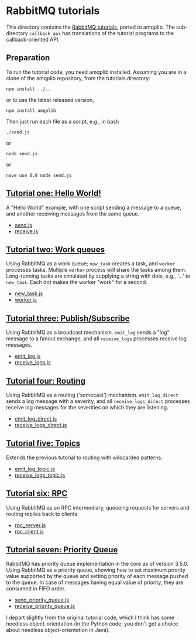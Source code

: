 # RabbitMQ tutorials

This directory contains the [RabbitMQ tutorials][rabbitmq-tutes],
ported to amqplib. The sub-directory `callback_api` has translations
of the tutorial programs to the callback-oriented API.

## Preparation

To run the tutorial code, you need amqplib installed. Assuming you are
in a clone of the amqplib repository, from the tutorials directory:

    npm install ../..

or to use the latest released version,

    npm install amqplib

Then just run each file as a script, e.g., in bash

    ./send.js

or

    node send.js

or

    nave use 0.8 node send.js

## [Tutorial one: Hello World!][tute-one]

A "Hello World" example, with one script sending a message to a queue,
and another receiving messages from the same queue.

 * [send.js](send.js)
 * [receive.js](receive.js)

## [Tutorial two: Work queues][tute-two]

Using RabbitMQ as a work queue; `new_task` creates a task, and
`worker` processes tasks. Multiple `worker` process will share the
tasks among them. Long-running tasks are simulated by supplying a
string with dots, e.g., '...' to `new_task`. Each dot makes the worker
"work" for a second.

 * [new_task.js](new_task.js)
 * [worker.js](worker.js)

## [Tutorial three: Publish/Subscribe][tute-three]

Using RabbitMQ as a broadcast mechanism. `emit_log` sends a "log"
message to a fanout exchange, and all `receive_logs` processes receive
log messages.

 * [emit_log.js](emit_log.js)
 * [receive_logs.js](receive_logs.js)

## [Tutorial four: Routing][tute-four]

Using RabbitMQ as a routing ('somecast') mechanism. `emit_log_direct`
sends a log message with a severity, and all `receive_logs_direct`
processes receive log messages for the severities on which they are
listening.

 * [emit_log_direct.js](emit_log_direct.js)
 * [receive_logs_direct.js](receive_logs_direct.js)

## [Tutorial five: Topics][tute-five]

Extends the previous tutorial to routing with wildcarded patterns.

 * [emit_log_topic.js](emit_log_topic.js)
 * [receive_logs_topic.js](receive_logs_topic.js)

## [Tutorial six: RPC][tute-six]

Using RabbitMQ as an RPC intermediary, queueing requests for servers
and routing replies back to clients.

 * [rpc_server.js](rpc_server.js)
 * [rpc_client.js](rpc_client.js)

## [Tutorial seven: Priority Queue][tute-seven]

RabbitMQ has priority queue implementation in the core as of version 3.5.0.
Using RabbitMQ as a priority queue, showing how to set maximum priority value supported by the queue and setting priority of each message pushed to the queue. In case of messages having equal value of priority, they are consumed in FIFO order.

 * [send_priority_queue.js](callback_api/send_priority_queue.js)
 * [receive_priority_queue.js](callback_api/receive_priority_queue.js)

I depart slightly from the original tutorial code, which I think has
some needless object-orientation (in the Python code; you don't get a
choice about needless object-orientation in Java).

[rabbitmq-tutes]: http://github.com/rabbitmq/rabbitmq-tutorials
[tute-one]: http://www.rabbitmq.com/tutorials/tutorial-one-python.html
[tute-two]: http://www.rabbitmq.com/tutorials/tutorial-two-python.html
[tute-three]: http://www.rabbitmq.com/tutorials/tutorial-three-python.html
[tute-four]: http://www.rabbitmq.com/tutorials/tutorial-four-python.html
[tute-five]: http://www.rabbitmq.com/tutorials/tutorial-five-python.html
[tute-six]: http://www.rabbitmq.com/tutorials/tutorial-six-python.html
[tute-seven]: https://www.rabbitmq.com/priority.html
